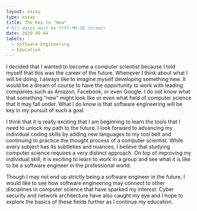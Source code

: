 ```yaml
---
layout: essay
type: essay
title: The Key to "New"
# All dates must be YYYY-MM-DD format!
date: 2020-09-04
labels:
  - Software Engineering
  - Education
---
```


I decided that I wanted to become a computer scientist because I told myself that this was the career of the future. Whenever I think about what I will be doing, I always like to imagine myself developing something new. It would be a dream of course to have the opportunity to work with leading companies such as Amazon, Facebook, or even Google. I do not know what that something “new” might look like or even what field of computer science that it may fall under. What I do know is that software engineering will be key in my pursuit of such a goal. 

I think that it is really exciting that I am beginning to learn the tools that I need to unlock my path to the future. I look forward to advancing my individual coding skills by adding new languages to my tool belt and continuing to practice the thought process of a computer scientist. While every subject has its subtleties and nuances, I believe that studying computer science requires a very distinct approach. On top of improving my individual skill, it is exciting to learn to work in a group and see what it is like to be a software engineer in the professional world. 

Though I may not end up strictly being a software engineer in the future, I would like to see how software engineering may connect to other disciplines in computer science that have sparked my interest. Cyber security and network architecture have also caught my eye and I hope to explore the basics of these fields further as I continue my education.
